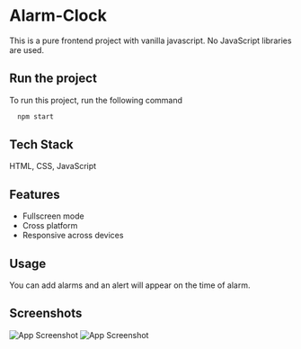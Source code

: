 # Alarm-Clock

This is a pure frontend project with vanilla javascript. No JavaScript libraries are used.


## Run the project

To run this project, run the following command

```bash
  npm start
```


## Tech Stack

 HTML, CSS, JavaScript


## Features

- Fullscreen mode
- Cross platform
- Responsive across devices


## Usage

You can add alarms and an alert will appear on the time of alarm.
## Screenshots

![App Screenshot](https://drive.google.com/file/d/1E1yFbJQgW8LYwzt65xfUaBAZdUBHwzkW/view?usp=share_link)
![App Screenshot](https://drive.google.com/file/d/1Rs0TS9nnuFPgcaS5P2m48tYB8zesAyMN/view?usp=share_link)

